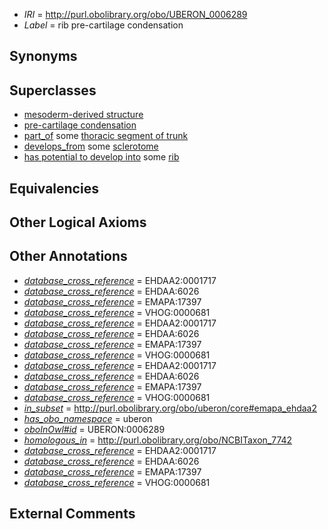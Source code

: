 * *IRI* = http://purl.obolibrary.org/obo/UBERON_0006289
 * *Label* = rib pre-cartilage condensation

## Synonyms


## Superclasses

 * [mesoderm-derived structure](../../UBERON/20/UBERON_0004120.md)
 * [pre-cartilage condensation](../../UBERON/66/UBERON_0005866.md)
 * [part_of](../../BFO/50/BFO_0000050.md) some [thoracic segment of trunk](../../UBERON/15/UBERON_0000915.md)
 * [develops_from](../../RO/02/RO_0002202.md) some [sclerotome](../../UBERON/89/UBERON_0003089.md)
 * [has potential to develop into](../../RO/87/RO_0002387.md) some [rib](../../UBERON/28/UBERON_0002228.md)

## Equivalencies


## Other Logical Axioms


## Other Annotations

 * *[database_cross_reference](../../ef/oboInOwl#hasDbXref.md)* = EHDAA2:0001717
 * *[database_cross_reference](../../ef/oboInOwl#hasDbXref.md)* = EHDAA:6026
 * *[database_cross_reference](../../ef/oboInOwl#hasDbXref.md)* = EMAPA:17397
 * *[database_cross_reference](../../ef/oboInOwl#hasDbXref.md)* = VHOG:0000681
 * *[database_cross_reference](../../ef/oboInOwl#hasDbXref.md)* = EHDAA2:0001717
 * *[database_cross_reference](../../ef/oboInOwl#hasDbXref.md)* = EHDAA:6026
 * *[database_cross_reference](../../ef/oboInOwl#hasDbXref.md)* = EMAPA:17397
 * *[database_cross_reference](../../ef/oboInOwl#hasDbXref.md)* = VHOG:0000681
 * *[database_cross_reference](../../ef/oboInOwl#hasDbXref.md)* = EHDAA2:0001717
 * *[database_cross_reference](../../ef/oboInOwl#hasDbXref.md)* = EHDAA:6026
 * *[database_cross_reference](../../ef/oboInOwl#hasDbXref.md)* = EMAPA:17397
 * *[database_cross_reference](../../ef/oboInOwl#hasDbXref.md)* = VHOG:0000681
 * *[in_subset](../../et/oboInOwl#inSubset.md)* = http://purl.obolibrary.org/obo/uberon/core#emapa_ehdaa2
 * *[has_obo_namespace](../../ce/oboInOwl#hasOBONamespace.md)* = uberon
 * *[oboInOwl#id](../../id/oboInOwl#id.md)* = UBERON:0006289
 * *[homologous_in](../../core#homologous/in/core#homologous_in.md)* = http://purl.obolibrary.org/obo/NCBITaxon_7742
 * *[database_cross_reference](../../ef/oboInOwl#hasDbXref.md)* = EHDAA2:0001717
 * *[database_cross_reference](../../ef/oboInOwl#hasDbXref.md)* = EHDAA:6026
 * *[database_cross_reference](../../ef/oboInOwl#hasDbXref.md)* = EMAPA:17397
 * *[database_cross_reference](../../ef/oboInOwl#hasDbXref.md)* = VHOG:0000681

## External Comments

